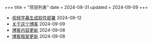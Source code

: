 +++
title = "项目列表"
date = 2024-08-31
updated = 2024-09-09
+++

- [视频字幕生成软件部署](/project/dev)      2024-09-12
- [关于这个博客](/project/about-this-blog)        2024-09-09
- [博客内容更新](/project/blogcontentupdate/)           2024-09-08
- [博客框架更新](/project/blogfuncupdate/)          2024-09-08

